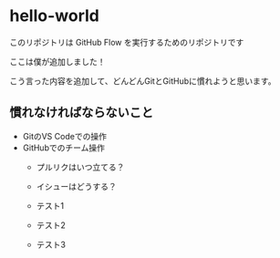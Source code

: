 # hello-world

このリポジトリは GitHub Flow を実行するためのリポジトリです

ここは僕が追加しました！

こう言った内容を追加して、どんどんGitとGitHubに慣れようと思います。

## 慣れなければならないこと

- GitのVS Codeでの操作
- GitHubでのチーム操作
  - プルリクはいつ立てる？
  - イシューはどうする？

  - テスト1
  - テスト2
  - テスト3

